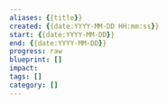 ```yaml
---
aliases: {{title}}
created: {{date:YYYY-MM-DD HH:mm:ss}}
start: {{date:YYYY-MM-DD}}
end: {{date:YYYY-MM-DD}}
progress: raw
blueprint: []
impact: 
tags: []
category: []
---
```

